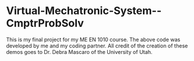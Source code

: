 # Virtual-Mechatronic-System--CmptrProbSolv
This is my final project for my ME EN 1010 course. The above code was developed by me and my coding partner. All credit of the creation of these demos goes to Dr. Debra Mascaro of the University of Utah.
